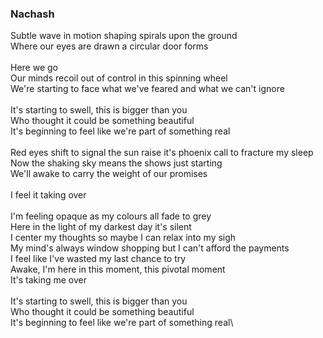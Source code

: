 ### Nachash

Subtle wave in motion shaping spirals upon the ground\
Where our eyes are drawn a circular door forms\
\
Here we go\
Our minds recoil out of control in this spinning wheel\
We're starting to face what we've feared and what we can't ignore\
\
It's starting to swell, this is bigger than you\
Who thought it could be something beautiful\
It's beginning to feel like we're part of something real\
\
Red eyes shift to signal the sun raise it's phoenix call to fracture my sleep\
Now the shaking sky means the shows just starting\
We'll awake to carry the weight of our promises\
\
I feel it taking over\
\
I'm feeling opaque as my colours all fade to grey\
Here in the light of my darkest day it's silent\
I center my thoughts so maybe I can relax into my sigh\
My mind's always window shopping but I can't afford the payments\
I feel like I've wasted my last chance to try\
Awake, I'm here in this moment, this pivotal moment\
It's taking me over\
\
It's starting to swell, this is bigger than you\
Who thought it could be something beautiful\
It's beginning to feel like we're part of something real\
